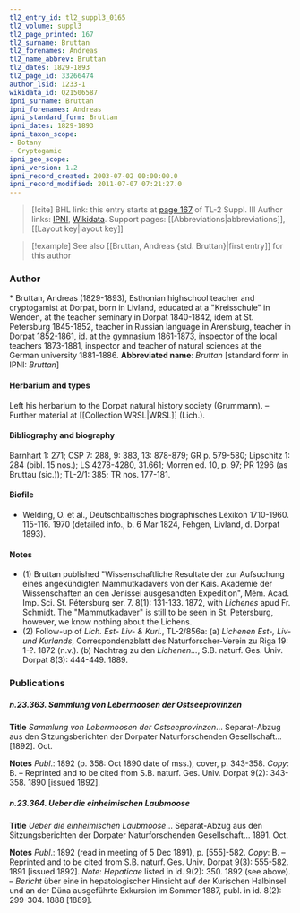 ```yaml
---
tl2_entry_id: tl2_suppl3_0165
tl2_volume: suppl3
tl2_page_printed: 167
tl2_surname: Bruttan
tl2_forenames: Andreas
tl2_name_abbrev: Bruttan
tl2_dates: 1829-1893
tl2_page_id: 33266474
author_lsid: 1233-1
wikidata_id: Q21506587
ipni_surname: Bruttan
ipni_forenames: Andreas
ipni_standard_form: Bruttan
ipni_dates: 1829-1893
ipni_taxon_scope: 
- Botany
- Cryptogamic
ipni_geo_scope: 
ipni_version: 1.2
ipni_record_created: 2003-07-02 00:00:00.0
ipni_record_modified: 2011-07-07 07:21:27.0
---
```


> [!cite] BHL link: this entry starts at [page 167](https://www.biodiversitylibrary.org/page/33266474) of TL-2 Suppl. III
> Author links: [IPNI](https://www.ipni.org/a/1233-1), [Wikidata](https://www.wikidata.org/wiki/Q21506587). Support pages: [[Abbreviations|abbreviations]], [[Layout key|layout key]]

> [!example] See also [[Bruttan, Andreas {std. Bruttan}|first entry]] for this author

### Author

\* Bruttan, Andreas (1829-1893), Esthonian highschool teacher and cryptogamist at Dorpat, born in Livland, educated at a "Kreisschule" in Wenden, at the teacher seminary in Dorpat 1840-1842, idem at St. Petersburg 1845-1852, teacher in Russian language in Arensburg, teacher in Dorpat 1852-1861, id. at the gymnasium 1861-1873, inspector of the local teachers 1873-1881, inspector and teacher of natural sciences at the German university 1881-1886. 
**Abbreviated name**: *Bruttan* \[standard form in IPNI: *Bruttan*\]

#### Herbarium and types

Left his herbarium to the Dorpat natural history society (Grummann). – Further material at [[Collection WRSL|WRSL]] (Lich.).

#### Bibliography and biography

Barnhart 1: 271; CSP 7: 288, 9: 383, 13: 878-879; GR p. 579-580; Lipschitz 1: 284 (bibl. 15 nos.); LS 4278-4280, 31.661; Morren ed. 10, p. 97; PR 1296 (as Bruttau (sic.)); TL-2/1: 385; TR nos. 177-181.

#### Biofile

- Welding, O. et al., Deutschbaltisches biographisches Lexikon 1710-1960. 115-116. 1970 (detailed info., b. 6 Mar 1824, Fehgen, Livland, d. Dorpat 1893).

#### Notes

- (1) Bruttan published "Wissenschaftliche Resultate der zur Aufsuchung eines angekündigten Mammutkadavers von der Kais. Akademie der Wissenschaften an den Jenissei ausgesandten Expedition", Mém. Acad. Imp. Sci. St. Pétersburg ser. 7. 8(1): 131-133. 1872, with *Lichenes* apud Fr. Schmidt. The "Mammutkadaver" is still to be seen in St. Petersburg, however, we know nothing about the Lichens.
- (2) Follow-up of *Lich. Est- Liv- & Kurl.*, TL-2/856a:
(a) *Lichenen Est-, Liv- und Kurlands*, Correspondenzblatt des Naturforscher-Verein zu Riga 19: 1-?. 1872 (n.v.).
(b) Nachtrag zu den *Lichenen...*, S.B. naturf. Ges. Univ. Dorpat 8(3): 444-449. 1889.

### Publications

##### n.23.363. Sammlung von Lebermoosen der Ostseeprovinzen

**Title**
*Sammlung von Lebermoosen der Ostseeprovinzen*... Separat-Abzug aus den Sitzungsberichten der Dorpater Naturforschenden Gesellschaft... \[1892\]. Oct.

**Notes**
*Publ*.: 1892 (p. 358: Oct 1890 date of mss.), cover, p. 343-358. *Copy*: B. – Reprinted and to be cited from S.B. naturf. Ges. Univ. Dorpat 9(2): 343-358. 1890 \[issued 1892\].

##### n.23.364. Ueber die einheimischen Laubmoose

**Title**
*Ueber die einheimischen Laubmoose*... Separat-Abzug aus den Sitzungsberichten der Dorpater Naturforschenden Gesellschaft... 1891. Oct.

**Notes**
*Publ*.: 1892 (read in meeting of 5 Dec 1891), p. \[555\]-582. *Copy*: B. – Reprinted and to be cited from S.B. naturf. Ges. Univ. Dorpat 9(3): 555-582. 1891 \[issued 1892\].
*Note*: *Hepaticae* listed in id. 9(2): 350. 1892 (see above). – *Bericht* über eine in hepatologischer Hinsicht auf der Kurischen Halbinsel und an der Düna ausgeführte Exkursion im Sommer 1887, publ. in id. 8(2): 299-304. 1888 \[1889\].

